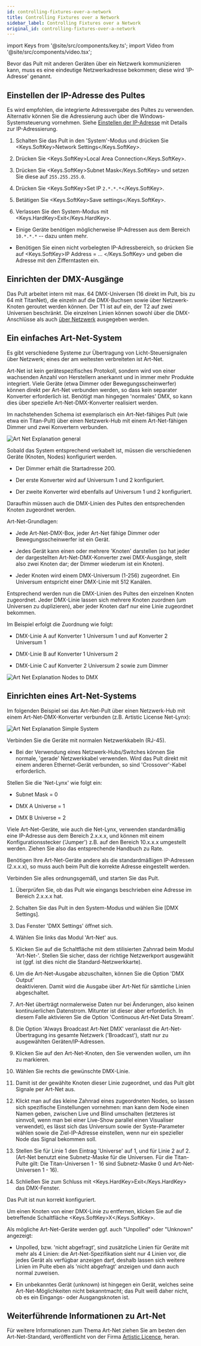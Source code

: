 ```yaml
---
id: controlling-fixtures-over-a-network
title: Controlling Fixtures over a Network
sidebar_label: Controlling Fixtures over a Network
original_id: controlling-fixtures-over-a-network
---
```


import Keys from '@site/src/components/key.ts';
import Video from '@site/src/components/video.tsx';

Bevor das Pult mit anderen Geräten über ein Netzwerk kommunizieren kann,
muss es eine eindeutige Netzwerkadresse bekommen; diese wird
'IP-Adresse' genannt.

## Einstellen der IP-Adresse des Pultes

Es wird empfohlen, die integrierte Adressvergabe des Pultes zu
verwenden. Alternativ können Sie die Adressierung auch über die
Windows-Systemsteuerung vornehmen. Siehe [Einstellen der IP-Adresse](a-quick-guide-to-ip-addressing.md#einstellen-der-ip-adresse) mit 
Details zur IP-Adressierung.

1. 	Schalten Sie das Pult in den 'System'-Modus und drücken Sie
	<Keys.SoftKey>Network Settings</Keys.SoftKey>.

2.	Drücken Sie <Keys.SoftKey>Local Area Connection</Keys.SoftKey>.

3.	Drücken Sie <Keys.SoftKey>Subnet Mask</Keys.SoftKey> und setzen Sie diese auf `255.255.255.0`.

4.	Drücken Sie <Keys.SoftKey>Set IP `2.*.*.*`</Keys.SoftKey>.

5.	Betätigen Sie <Keys.SoftKey>Save settings</Keys.SoftKey>.

6.	Verlassen Sie den System-Modus mit <Keys.HardKey>Exit</Keys.HardKey>.

- 	Einige Geräte benötigen möglicherweise IP-Adressen aus dem 
	Bereich `10.*.*.*` -- dazu unten mehr.

-   Benötigen Sie einen nicht vorbelegten IP-Adressbereich, so drücken
	Sie auf <Keys.SoftKey>IP Address = ... </Keys.SoftKey> und geben die Adresse mit den Zifferntasten ein.

## Einrichten der DMX-Ausgänge

Das Pult arbeitet intern mit max. 64 DMX-Universen (16 direkt im Pult,
bis zu 64 mit TitanNet), die einzeln auf die DMX-Buchsen sowie über
Netzwerk-Knoten geroutet werden können. Der T1 ist auf ein, der T2 auf
zwei Universen beschränkt. Die einzelnen Linien können sowohl über die 
DMX-Anschlüsse als auch [über Netzwerk](../networking/controlling-fixtures-over-a-network.md) ausgegeben werden.

## Ein einfaches Art-Net-System

Es gibt verschiedene Systeme zur Übertragung von Licht-Steuersignalen
über Netzwerk; eines der am weitesten verbreiteten ist Art-Net.

Art-Net ist kein gerätespezifisches Protokoll, sondern wird von einer
wachsenden Anzahl von Herstellern anerkannt und in immer mehr Produkte
integriert. Viele Geräte (etwa Dimmer oder Bewegungsscheinwerfer) können
direkt per Art-Net verbunden werden, so dass kein separater Konverter
erforderlich ist. Benötigt man hingegen 'normales' DMX, so kann dies
über spezielle Art-Net-DMX-Konverter realisiert werden.

Im nachstehenden Schema ist exemplarisch ein Art-Net-fähiges Pult (wie
etwa ein Titan-Pult) über einen Netzwerk-Hub mit einem Art-Net-fähigen
Dimmer und zwei Konvertern verbunden.

![Art Net Explanation general](/docs/images/Art-Net-Explanation-general.jpeg)

Sobald das System entsprechend verkabelt ist, müssen die verschiedenen
Geräte (Knoten, Nodes) konfiguriert werden.

-   Der Dimmer erhält die Startadresse 200.

-   Der erste Konverter wird auf Universum 1 und 2 konfiguriert.

-   Der zweite Konverter wird ebenfalls auf Universum 1 und 2
    konfiguriert.

Daraufhin müssen auch die DMX-Linien des Pultes den entsprechenden
Knoten zugeordnet werden.

Art-Net-Grundlagen:

-   Jede Art-Net-DMX-Box, jeder Art-Net fähige Dimmer oder
    Bewegungsscheinwerfer ist ein Gerät.

-   Jedes Gerät kann einen oder mehrere 'Knoten' darstellen (so hat
    jeder der dargestellten Art-Net-DMX-Konverter zwei DMX-Ausgänge,
    stellt also zwei Knoten dar; der Dimmer wiederum ist ein Knoten).

-   Jeder Knoten wird einem DMX-Universum (1-256) zugeordnet. Ein
    Universum entspricht einer DMX-Linie mit 512 Kanälen.

Entsprechend werden nun die DMX-Linien des Pultes den einzelnen Knoten
zugeordnet. Jeder DMX-Linie lassen sich mehrere Knoten zuordnen (um
Universen zu duplizieren), aber jeder Knoten darf nur eine Linie
zugeordnet bekommen.

Im Beispiel erfolgt die Zuordnung wie folgt:

-   DMX-Linie A auf Konverter 1 Universum 1 und auf Konverter 2
    Universum 1

-   DMX-Linie B auf Konverter 1 Universum 2

-   DMX-Linie C auf Konverter 2 Universum 2 sowie zum Dimmer

![Art Net Explanation Nodes to DMX](/docs/images/Art-Net-Explanation-Nodes-to-DMX.jpeg)

## Einrichten eines Art-Net-Systems

Im folgenden Beispiel sei das Art-Net-Pult über einen Netzwerk-Hub mit
einem Art-Net-DMX-Konverter verbunden (z.B. Artistic License Net-Lynx):

![Art Net Explanation Simple System](/docs/images/Art-Net-Explanation-Simple-System.jpeg)

Verbinden Sie die Geräte mit normalen Netzwerkkabeln (RJ-45).

-   Bei der Verwendung eines Netzwerk-Hubs/Switches können Sie normale,
    'gerade' Netzwerkkabel verwenden. Wird das Pult direkt mit einem
    anderen Ethernet-Gerät verbunden, so sind 'Crossover'-Kabel
    erforderlich.

Stellen Sie die 'Net-Lynx' wie folgt ein:

-   Subnet Mask = 0

-   DMX A Universe = 1

-   DMX B Universe = 2

Viele Art-Net-Geräte, wie auch die Net-Lynx, verwenden standard­mäßig
eine IP-Adresse aus dem Bereich 2.x.x.x, und können mit einem
Konfigurationsstecker ('Jumper') z.B. auf den Bereich 10.x.x.x
umgestellt werden. Ziehen Sie also das entsprechende Handbuch zu Rate.

Benötigen Ihre Art-Net-Geräte andere als die standardmäßigen IP-Adressen
(2.x.x.x), so muss auch beim Pult die korrekte Adresse eingestellt werden.

Verbinden Sie alles ordnungsgemäß, und starten Sie das Pult.

1.	Überprüfen Sie, ob das Pult wie eingangs beschrieben eine Adresse im
	Bereich 2.x.x.x hat.

2.	Schalten Sie das Pult in den System-Modus und wählen Sie \[DMX
	Settings\].

3.	Das Fenster 'DMX Settings' öffnet sich.

4.	Wählen Sie links das Modul 'Art-Net' aus.

5.	Klicken Sie auf die Schaltfläche mit dem stilisierten Zahnrad beim
	Modul 'Art-Net-'. Stellen Sie sicher, dass der richtige Netzwerkport 
	ausgewählt ist (ggf. ist dies nicht die Standard-Netzwerkkarte).

6.	Um die Art-Net-Ausgabe abzuschalten, können Sie die Option 'DMX Output' 	
	deaktivieren. Damit wird die Ausgabe über Art-Net für sämtliche Linien
	abgeschaltet.

7.	Art-Net überträgt normalerweise Daten nur bei Änderungen, also
	keinen kontinuierlichen Datenstrom. Mitunter ist dieser aber
	erforderlich. In diesem Falle aktivieren Sie die Option 'Continuous
	Art-Net Data Stream'.

8.	Die Option 'Always Broadcast Art-Net DMX' veranlasst die
	Art-Net-Übertragung ins gesamte Netzwerk ('Broadcast'), statt nur zu
	ausgewählten Geräten/IP-Adressen.

9.	Klicken Sie auf den Art-Net-Knoten, den Sie verwenden wollen, um ihn zu
	markieren.

10. Wählen Sie rechts die gewünschte DMX-Linie.

11. Damit ist der gewählte Knoten dieser Linie zugeordnet, und das Pult
	gibt Signale per Art-Net aus.

12. Klickt man auf das kleine Zahnrad eines zugeordneten Nodes, so lassen 
	sich spezifische Einstellungen vornehmen: man kann dem Node einen 
	Namen geben, zwischen Live und Blind umschalten (letzteres ist sinnvoll,
	wenn man bei einer Live-Show parallel einen Visualiser verwendet), es
	lässt sich das Universum sowie der Syste-Parameter wählen sowie die 
	Ziel-IP-Adresse einstellen, wenn nur ein spezieller Node das Signal
	bekommen soll.

13.	Stellen Sie für Linie 1 den Eintrag 'Universe' auf 1, und für Linie
	2 auf 2. (Art-Net benutzt eine Subnetz-Maske für die Universen. Für die
	Titan-Pulte gilt: Die Titan-Universen 1 - 16 sind Subnetz-Maske 0 und Art-Net-Universen 1 - 16).

14. Schließen Sie zum Schluss mit <Keys.HardKey>Exit</Keys.HardKey> das DMX-Fenster.

Das Pult ist nun korrekt konfiguriert.

Um einen Knoten von einer DMX-Linie zu entfernen, klicken Sie auf die
betreffende Schaltfläche <Keys.SoftKey>X</Keys.SoftKey>.

Als mögliche Art-Net-Geräte werden ggf. auch \"Unpolled\" oder
\"Unknown\" angezeigt:

-   Unpolled, bzw. 'nicht abgefragt', sind zusätzliche Linien für Geräte
    mit mehr als 4 Linien: die Art-Net-Spezifikation sieht nur 4
    Linien vor, die jedes Gerät als verfügbar anzeigen darf, deshalb
    lassen sich weitere Linien im Pulte eben als 'nicht abgefragt'
    anzeigen und dann auch normal zuweisen.

-   Ein unbekanntes Gerät (unknown) ist hingegen ein Gerät, welches
    seine Art-Net-Möglichkeiten nicht bekanntmacht; das Pult weiß
    daher nicht, ob es ein Eingangs- oder Ausgangsknoten ist.

## Weiterführende Informationen zu Art-Net

Für weitere Informationen zum Thema Art-Net ziehen Sie am besten den
Art-Net-Standard, veröffentlicht von der Firma [Artistic Licence](http://www.artisticlicence.com), heran.
